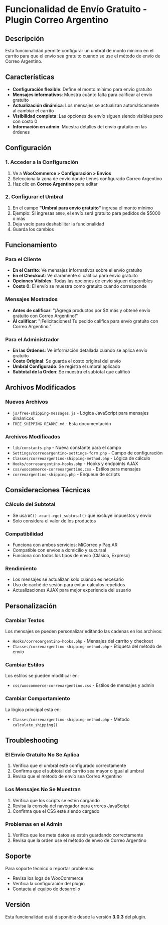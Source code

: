# Funcionalidad de Envío Gratuito - Plugin Correo Argentino

## Descripción

Esta funcionalidad permite configurar un umbral de monto mínimo en el carrito para que el envío sea gratuito cuando se use el método de envío de Correo Argentino.

## Características

- **Configuración flexible**: Define el monto mínimo para envío gratuito
- **Mensajes informativos**: Muestra cuánto falta para calificar al envío gratuito
- **Actualización dinámica**: Los mensajes se actualizan automáticamente al cambiar el carrito
- **Visibilidad completa**: Las opciones de envío siguen siendo visibles pero con costo 0
- **Información en admin**: Muestra detalles del envío gratuito en las órdenes

## Configuración

### 1. Acceder a la Configuración

1. Ve a **WooCommerce > Configuración > Envíos**
2. Selecciona la zona de envío donde tienes configurado Correo Argentino
3. Haz clic en **Correo Argentino** para editar

### 2. Configurar el Umbral

1. En el campo **"Umbral para envío gratuito"** ingresa el monto mínimo
2. Ejemplo: Si ingresas `5000`, el envío será gratuito para pedidos de $5000 o más
3. Deja vacío para deshabilitar la funcionalidad
4. Guarda los cambios

## Funcionamiento

### Para el Cliente

- **En el Carrito**: Ve mensajes informativos sobre el envío gratuito
- **En el Checkout**: Ve claramente si califica para envío gratuito
- **Opciones Visibles**: Todas las opciones de envío siguen disponibles
- **Costo 0**: El envío se muestra como gratuito cuando corresponde

### Mensajes Mostrados

- **Antes de calificar**: "¡Agregá productos por $X más y obtené envío gratuito con Correo Argentino!"
- **Al calificar**: "¡Felicitaciones! Tu pedido califica para envío gratuito con Correo Argentino."

### Para el Administrador

- **En las Órdenes**: Ve información detallada cuando se aplica envío gratuito
- **Costo Original**: Se guarda el costo original del envío
- **Umbral Configurado**: Se registra el umbral aplicado
- **Subtotal de la Orden**: Se muestra el subtotal que calificó

## Archivos Modificados

### Nuevos Archivos
- `js/free-shipping-messages.js` - Lógica JavaScript para mensajes dinámicos
- `FREE_SHIPPING_README.md` - Esta documentación

### Archivos Modificados
- `lib/constants.php` - Nueva constante para el campo
- `Settings/correoargentino-settings-form.php` - Campo de configuración
- `Classes/correoargentino-shipping-method.php` - Lógica de cálculo
- `Hooks/correoargentino-hooks.php` - Hooks y endpoints AJAX
- `css/woocommerce-correoargentino.css` - Estilos para mensajes
- `correoargentino-shipping.php` - Enqueue de scripts

## Consideraciones Técnicas

### Cálculo del Subtotal
- Se usa `WC()->cart->get_subtotal()` que excluye impuestos y envío
- Solo considera el valor de los productos

### Compatibilidad
- Funciona con ambos servicios: MiCorreo y Paq.AR
- Compatible con envíos a domicilio y sucursal
- Funciona con todos los tipos de envío (Clásico, Expreso)

### Rendimiento
- Los mensajes se actualizan solo cuando es necesario
- Uso de caché de sesión para evitar cálculos repetidos
- Actualizaciones AJAX para mejor experiencia del usuario

## Personalización

### Cambiar Textos
Los mensajes se pueden personalizar editando las cadenas en los archivos:
- `Hooks/correoargentino-hooks.php` - Mensajes del carrito y checkout
- `Classes/correoargentino-shipping-method.php` - Etiqueta del método de envío

### Cambiar Estilos
Los estilos se pueden modificar en:
- `css/woocommerce-correoargentino.css` - Estilos de mensajes y admin

### Cambiar Comportamiento
La lógica principal está en:
- `Classes/correoargentino-shipping-method.php` - Método `calculate_shipping()`

## Troubleshooting

### El Envío Gratuito No Se Aplica
1. Verifica que el umbral esté configurado correctamente
2. Confirma que el subtotal del carrito sea mayor o igual al umbral
3. Revisa que el método de envío sea Correo Argentino

### Los Mensajes No Se Muestran
1. Verifica que los scripts se estén cargando
2. Revisa la consola del navegador para errores JavaScript
3. Confirma que el CSS esté siendo cargado

### Problemas en el Admin
1. Verifica que los meta datos se estén guardando correctamente
2. Revisa que la orden use el método de envío de Correo Argentino

## Soporte

Para soporte técnico o reportar problemas:
- Revisa los logs de WooCommerce
- Verifica la configuración del plugin
- Contacta al equipo de desarrollo

## Versión

Esta funcionalidad está disponible desde la versión **3.0.3** del plugin.

